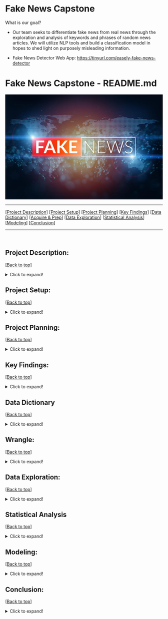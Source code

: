 # Fake News Capstone

What is our goal?
- Our team seeks to differentiate fake news from real news through the exploration and analysis of keywords and phrases of random news articles. We will utilize NLP tools and build a classification model in hopes to shed light on purposely misleading information.

- Fake News Detector Web App: https://tinyurl.com/easely-fake-news-detector

# <a name="top"></a> Fake News Capstone - README.md
![Fake News](Photos/fof.jpg)
***
[[Project Description](#project_description)]
[[Project Setup](#setup)]
[[Project Planning](#planning)]
[[Key Findings](#findings)]
[[Data Dictionary](#dictionary)]
[[Acquire & Prep](#acquire_and_prep)]
[[Data Exploration](#explore)]
[[Statistical Analysis](#stats)]
[[Modeling](#model)]
[[Conclusion](#conclusion)]
___
​
## <a name="project_description"></a>Project Description:
[[Back to top](#top)]

<details>
  <summary>Click to expand!</summary>

### Description
- Within this project we will be using the fake news dataset acquired from the Kaggle database.
- We will clean the data through tokenizing, lemmatizing, vectorizing, and removing stop words.
- Then we will explore the data through bigrams and trigrams, while also generating word clouds. 
- Lastly we will make a model that can accurately identify fake news articles.

### Goals
- Create a classification model that can accurately identify fake news and real news articles while utilizing NLP tools like NLTK, Sentiment Analysis, and TF-IDF Vectorizer in addition to the standard data science tools.
- Our secondary goal is to create a public web application that can be used to identify fake news.
- After acquiring our MVP, we would like to create a deep learning model.

### Where did you get the data?
- We acquired the data from the Kaggle online database.

### Data Contents:
- 20,826 unqiue Real articles
- 17,903 unique Fake articles
- 38,729 total unique articles
- date of when the article was posted.
- subject of article
- title of article
- text of article
- clean_title
- clean_text
- is_fake
- title_polarity
- title_subjectivity
- text_polarity
- text_subjectivity

### Link to data: 
https://www.kaggle.com/clmentbisaillon/fake-and-real-news-dataset?select=Fake.csv

</details>

## <a name="setup"></a>Project Setup: 
[[Back to top](#top)]

<details>
  <summary>Click to expand!</summary>

***
    
### Dependencies:

***
 
- utilities.py
        - Follow the instructions to use the latest features
- python
- pandas
- nltk
- re
- numpy
- matplotlib.pyplot
- seaborn
- wordcloud
- PIL
- Scipy
- Sklearn

***
    
### Steps to recreate:
    
***
    - Clone this repository
    - Install utilities.py according to the instructions
    Setup env.py
    - Follow the instructions in the notebook for acquiring the data from GitHub if it's the first time running the notebook

***
    
</details>

## <a name="planning"></a>Project Planning: 
[[Back to top](#top)]
    
<details>
  <summary>Click to expand!</summary>

### Projet Outline:
    
- Acquisition of data through Kaggles online database.

- Prepare and clean data with python/NLP tools - Jupyter Labs
    - Tokenize
    - Lemmatize
    - Remove stop words
    - Vectorize

- Explore data
    - Identify top 10 words in fake news and real news articales.
    - Compare the proportion of words that show up in fake news vs real news.
    - Generate bigrams and trigrams to visualize two to three word sequences and their relationships to fake or real news.
    - Generate single word, bigram, trigram, word clouds to vizualize reiterations for specific words and word sequences.
    - Calculate TF, IDF, TF-IDF.
    - Create a final explore.py with helper fucntions

- Feature Engineering (after MVP)
    - Use sentiment anaylis to add extra features to second iteration model.
    - Add more features based on findings in exploration.

- Modeling
    - Establish baseline
    - Evaluate training data on each calssifcation model type
    - Select MVP model
    - Create final model.py with helper functions

- Presentation
    - Finalize README
    - Create story board
    - Write script
    - Create MVP presentation
    - Practice presentation
    - Record
        
### Hypothesis
- Fake news articles are more prone to be polarized and subjective.
- Text polarity for fake news is less negative than the real news news articles.
- Text subjectivity of fake news articles is less subjective than real news articles.

### Target variable
- is_fake (If the news article is fake news)

</details>

    
## <a name="findings"></a>Key Findings:
[[Back to top](#top)]

<details>
  <summary>Click to expand!</summary>

***
### Explore:
- Findings: 
    - The top words for fake news articles are: trump, said, people, president, one.
    - The top words for real news articles are: said, trump, u, state, would. 
    - The tope words for all news articles are: said, trump, u, state, would
    - 50 percent of all articals had trump as a keyword, 54 percent of these instances are fake.
    - Real news articles use words that are more centered around world events and places.
    - Real news articles tend to have the most '... said' bigrams. We identifed this specifc bigram as a quote or statment from and individual.
    - Fake news articles tend to have words with negative connotations such as bigoted, disgusting, pathetic, insane, and idiot. 
    - The higest amkount of instances is associated with the word said at 118359 instances.
    - The word said only occured in 19% of fake articles, while 81% where associated with real news articles.
    - The second highest ammount of intances is associated with the word/name trump at 115797 intances and making up over 53% being in fake news realted articles. 
    - Large amount of twitter usernames present in the text body of fake news. Over 24k twitter usernames total were found in fake news articles as opposed to 800 in real articles over the entirety of our dataset.
    
***
### Statistics:
- Findings:
    - We found that the mean text polarity of fake and real news was not significant enought to reject our null hypothesis. 
    - We found that the mean text subjectivity of fake news greater than the subjectivity of real news.
    -  We discovered that there was little to no significant variance in text polarization, but when it came to the subjectivity, fake news articles were 22% more subjective in nature than real articles.
    
***
### Modeling:
- Findings: 
    - The most reliable model was the logistic regression model with an in sample accuracy of .99 and an out of sample accuarcy of .98.

***
</details>

## <a name="dictionary"></a>Data Dictionary  
[[Back to top](#top)]

<details>
  <summary>Click to expand!</summary>

### Data Used
    
| Attribute | Definition | Data Type |
| ----- | ----- | ----- |
| title  |  The title of the article | string |     
| text |  The text of the article | string |    
| subject | The subject of the article | string |
| date | The date at which the article was posted | string |  
|target| ------------------------------------|---------|
| is_fake | If the news article is fake news | boolean |
| -----|-------------------------------------|-------- |
| clean_title | Cleaned text of articles | string |
| clean_text | Cleaned title of articles | string |
| title_polarity | 1 to -1 the more negative, the more polarization in the article | float |
| title_subjectivity | 0 to 1 the closer to one the more subjective the title is | float |
| text_polarity | 1 to -1 the more negative, the more polarization in the article | float |
| text_subjectivity | 0 to 1 the closer to one the more subjective the article is  | float |
</details>

## <a name="wrangle"></a>Wrangle:
[[Back to top](#top)]

<details>
  <summary>Click to expand!</summary>

### Wrangle.py:
- Gather fake news dataset from Kaggle online database.

### Prepare Data
- To clean the data we had to:
    - Lemmatized
    - Tokenize
    - Vectorized 
    - Remove stop words
    - Remove duplicate rows
    - Remove nulls and NANs

| Function Name | Purpose |
| ----- | ----- |
| _nlp_clean_titles_and_text | This function takes in a dataframe and applies, tokenize, lemmatize, basic_clean, and removes all stop words for each csv file. |
| nlp_basic_clean | Lowercases, removes non-ASCII characters, and removes non-alphanumeric (except ' or \s') from the passed in string. |
| nlp_tokenize | Applies the ToktokTokenizer.tokenize() method to the passed in string. |
| nlp_remove_stopwords |  Generates a list of stop words then adds and/or removes the specified words from that stop word list. Any words from the original string that are not present in the stop word list are added to the filtered word list. Returns the joined filtered word list as a single string. |
| nlp_lemmatize | Applies the ToktokTokenizer.tokenize() method to the passed in string. |
    
- From here we :
    - Combined the two csv files (fake.csv, real.csv)
    - Set the date to data time format

| Function Name |
| ----- | ----- |
| _combine_csv_files |
| _determine_value_in_correct_format |
| _standardize_dates | 
| _drop_empty_rows |
| wrangle_articles |

​
***
    
</details>

## <a name="explore"></a>Data Exploration:
[[Back to top](#top)]

<details>
  <summary>Click to expand!</summary>

***   
    
Findings 1:
![title](Photos/percentFakevsReal.png)
 
### Takeaways:
    -  We found that the the most common fake news words were time, one, donald, people, clinton
    
***   
    
Findings 2:
![title](Photos/word_clouds_rfa2.png)
 
### Takeaways:   
    - Said and donald trump are the tope two words in the fake news related articles. 
    - Said and donald trump are the top two words in the fake news related articles. 
    - This could be related to some quates that were infered by the press. (id like to look into this deeper and actualy compare if these statments match what trump acutaly said)
    
***

Findings 3: (Fake Bigrams)
    
![title](Photos/new1.png)

### Takeaways:   
    - The bigrams for fake news articles are filled with "in house" events and places such as supreme count, republican party, and trumps twitter tag. (Hyper focused on the Republican Party and Trump)

***   
    
Findings 4: (Real Bigrams)
    
![title](Photos/real_bigrams.png)

### Takeaways:   
    - The bigrams for real news are filled with phrases that represent world events, significant moments in time and statments from others. 
    
***   
    
Findings 5: (Trump Fake News Cloud)
    
![title](Photos/trump_fake_cloud.png)

### Takeaways:   
    - This visual represents the word frequency in the articles contraining the word trump (52% of all articles), and that are considered fake news.
    
***
    
Findings 6: (Fake Trigrams)
    
![title](Photos/fake_trigrams.png)

### Takeaways:   
    -
    
***
    
Findings 7: (Real Trigrams)
    
![title](Photos/new2.png)

### Takeaways:   
    -
 
***
    
Findings 8: (Polarity and Subjectivity)

![title](Photos/pol_sub.png)

### Takeaways:   
    - titles overall don't seem to be polarized or subjective
    - text polarity and subjectivity look normally
    distributed. Can perform T-tests
    - fake articles are 46% of the dataset
    - fake_news 22% higher mean subjectivity score

***
    
Findings 9: (Term Ferquency)
    
![title](Photos/TF.png)

### Takeaways:   
    - 

***
    
Findings 10: (Inverse Document Frequency)
    
![title](Photos/IDF.png)

### Takeaways:   
    - 

***
    
Findings 11: (TF-IDF)
    
![title](Photos/TF-IDF.png)

### Takeaways:   
    - 
    
***
    
Findings 11: (Clustering)
![title](Photos/clusters.png)

### Takeaways:   
***

- General trend: As text subjectivity goes up text becomes more polarized in both directions     
    
**CLUSTER_0** - Is mostly real news articles with close to zero text_polarity and low text_subjectivity on average. This cluster can be named "unbiased_factual".
 
- Example of atrical cluster

- Word clouds for each cluster.
    
*** 
**CLUSTER_1** - Articles are mostly fake with close to zero text_polarity and high
    text_subjectivity on average. This cluster contains "unbiased_mostly_non_factual"
    articles.
***
**CLUSTER_2** - Articles are mostly fake articles with a positive mean and median
    text_polarity with high text_subjectivity on average. These are
    "positive_bias_non_factual" articles.
***
**CLUSTER_3** - Articles have a negative mean and median text_polarity with moderate
    text_subjectivity on average. These articles are considered
    "negative_bias_mostly_factual".
***
**CLUSTER_4** - Articles have high negative mean and median values for text_polarity and high
    text_subjectivity on average. These are "negative_bias_non_factual" articles.
***
**CLUSTER_5** - Articles have positive mean and median text_polarity values and a moderate
    text_subjectivity score on average. These are "positive_bias_mostly_factual" articles.
***   

    
    
    
### Explore.py 
| Function Name | Definition |
| ------------ | ------------- |
| _show_counts_and_ratios | This fucntion takes in a dataframe and column name. Will produce a valuecounts for each label and the percetage of the data it represents |
| _percentFakevsReal | This function takes in word_counts and returns a horizontal bar plot of the proportions of Fake vs Real news for the 20 most common words |
| _wordcounts_all | This function takes in word_counts. Makes sure all words for 'fake' and 'all' are greater than 10. Generates a ratio column of fake words to all words and returns a dataframe of all the word counts and ratios for all, fake, and real words |
| _wordcount_fake | This function takes in word_counts. Makes sure all words for 'fake' and 'real' are greater than 10. Generates a ratio column of fake words to real words and returns a dataframe of all the word counts and ratios for all, fake, and real words|
| _wordcount_real | This function takes in word_counts. Makes sure all words for 'fake' and 'real' are greater than 10. Generates a ratio column of real words to fake words and returns a dataframe of all the word counts and ratios for all, fake, and real words |
| _word_clouds_rfa | This function takes in all_words, fake_words, real_words. generates a word cloud for each aurgument with a fig size of (10, 8) and titles of all_cloud, fake_cloud, real_cloud. Returns a set of word clouds for all_words, fake_words, real_words |
| _fake_bigrams | This function takes in fake_words. Generates a horizonalt bar chart with x and y labels for the top 20 fake bigrams. |
| _real_bigrams | This function takes in real_words. Generates a horizontal bar chart with x and y labels for the top 20 real bigrams.  |
| _fake_trigrams | This function takes in fake_words. Generates a horizontal bar chart with x and y labels for the top 20 fake trigrams.  |
| _real_trigrams | This function takes in real_words. Generates a horizontal bar chart with x and y labels for the top 20 real trigrams.  |
| fitclusters | Takes in the train, validate, test samples and the X_train, X_validate, X_test subsets, the number of clusters, the name of the group of clusters, name for the variable to plot on the x-axis, the name for the variable to plot on the y-axis, and the name of the variable used for the hue on the graph. The function uses these parameters to generate a plot of the train data by cluster and a plot of the train data color-coded by the compare_hue variable. |


***

</details>    

## <a name="stats"></a>Statistical Analysis
[[Back to top](#top)]
<details>
  <summary>Click to expand!</summary>

*****
**Stat Test 1**:
*****
- confidence_level = .95
- a = 1 - confidence_level

*** 
    
**T-Test Hypothesis:**
    
- HO: "The mean text polarity of fake news is the not more negative than real news"
- HA: "The mean text polarity of fake news is more negative than real news"
    
***
    
**Results:**
    
- t-stat:  3.3195
- p-value: 0.0009
- Result: We fail to reject the null hypothesis:  The mean text polarity of fake news is the
    not more negative than real news

*** 

*****
**Stat Test 2**:
*****
- confidence_level = .95
- a = 1 - confidence_level
*** 
**T-Test Hypothesis:**
    
- HO: "The mean text subjectivity of fake news is the not more subjective than real news"
- HA: "The mean text subjectivity of fake news is more subjective than real news"

*** 
    
**Results:**
    
- t-stat: 74.0828
- p-value: 0.00
- Result: We reject the null hypothesis. We move forward with the alternative hypothesis:  The
    mean text subjectivity of fake news is more subjective than real news

*** 

</details>  

## <a name="model"></a>Modeling:
[[Back to top](#top)]
<details>
  <summary>Click to expand!</summary>

Summary of modeling choices...
        
### Models
- Will run the following models:
    - Logistic Regression
    - Decision Tree
    - Random Forest
    - K Nearest Neighbors


### Baseline Model

Mode = is_fake = False
Accuracy: .5484


### Model 1 (Logistic Regression)
    
- Training/In-Sample:
    - Accuracy: .99
    - Recall False: .99 
    - Recall True: .98
    
- Validation/Out-of-Sample 
    - Accuracy: .98
    - Recall False: .99
    - Recall True: .97
    
### Model 2 (Decision Tree)
    
- Training/In-Sample: 
    - Accuracy: .91 
    - Recall False: .94
    - Recall True: .88
    
- Validation/Out-of-Sample:
    - Accuracy: .90
    - Recall False: .93
    - Recall True: .86

### Model 3 (Random Forest)
    
- Training/In-Sample: 
    - Accuracy: .96
    - Recall False: .98
    - Recall True: .93
    
- Validation/Out-of-Sample:
    - Accuracy: .95
    - Recall False: .97
    - Recall True: .92
    
### Model 4 (K Nearest Neighbors)
    
- Training/In-Sample: 
    - Accuracy: .89
    - Recall False: .97
    - Recall True: .78
    
- Validation/Out-of-Sample:
    - Accuracy: .84
    - Recall False: .96
    - Recall True: .70

### Model 5 (Naive Bayes - Bernoulli)
    
- Training/In-Sample: 
    - Accuracy: .99
    - Recall False: 1.00
    - Recall True: .99
    
- Validation/Out-of-Sample:
    - Accuracy: .96
    - Recall False: .97
    - Recall True: .96


### Model.py 
| Function Name | Definition |
| ------------ | ------------- |
|  |  |


### Use Table below as a template for all Modeling results for easy comparison:

| Model | Training/In Sample Accuracy | Validation/Out of Sample Accuracy | In Sample Recall False | In Sample Recall True | Out of Sample Recall False | Out of Sample Recall True |
| ------------------- | ----| --- | --- | --- | --- | --- |
| Logistic Regression | .99 | .98 | .99 | .98 | .99 | .97 |
| Decision Tree       | .91 | .90 | .94 | .88 | .93 | .86 |
| Random Forest       | .96 | .95 | .98 | .93 | .97 | .92 |
| K Nearest Neighbors | .89 | .84 | .97 | .78 | .96 | .70 |
| Naive Bayes         | .99 | .96 | 1.0 | .99 | .97 | .96 |

## Best Model:
- Logistic Regression

- Why did you choose this model?
    - This model had the overall highst accuracy of .99 in sample and .98 out of sample.
    - This mode l also had the least amount of overfitting with only a 1% decrease from in sample to out of sample tests.
    - This model also had one of the best recal scores (number of fake news articles predicted / the actual number of fake news articles)
    
## Testing the Model

- Model Test Results
     - Accuracy: .98
     - Recall False: .99
     - Recall True: .97

***

</details>  

## <a name="conclusion"></a>Conclusion:
[[Back to top](#top)]
<details>
  <summary>Click to expand!</summary>

### Conclusion
Throughout this project our team was able to identify the top key words and phrases associated with fake and real news through the use of bigrams, trigams, and word frequency charts.

Through statistical testing, We discovered that there was little to no significant variance 
in text polarization, but when it came to the subjectivity, fake news articles were 22% more subjective in nature than real articles. 

Our team is confident that we have a highly accurate model backed by statistical tests and proven real world implementation. At 98% accuracy we believe that our model can help bring balance to the internet while achieving our ultimate goal of reducing the occurrences of individuals falling victim to fake news.      
    
***

### Recommendations
- we recommend using our application in conjunction with other research knowing that there could be a possibility of bias depending on the data assigned to the model.
- We also recommend cloning our repo and diving deeper with deep learning models and neural networks.

***
    
### Next Steps
- In the future our team would like to look at using the cluster names as new labels to increases our accuracy among new data and features. 
- We would also like to conduct time series analysis on the polarity and subjectivity scores using the dates and time provided in the dataset.    
    
***

</details>  

>>>>>>>>>>>>>>>
